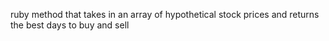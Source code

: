 ruby method that takes in an array of hypothetical stock prices and returns the best days to buy and sell
